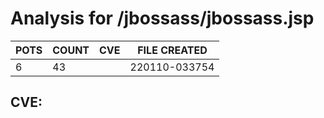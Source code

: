 # Analysis for /jbossass/jbossass.jsp
| POTS | COUNT | CVE | FILE CREATED |
|---|---|---|---|
| 6 | 43 | | 220110-033754 |

## CVE: 